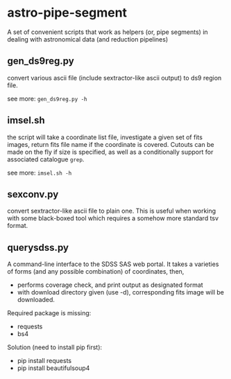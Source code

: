 astro-pipe-segment
==================

A set of convenient scripts that work as helpers (or, pipe segments)
in dealing with astronomical data (and reduction pipelines)

## gen_ds9reg.py

convert various ascii file (include sextractor-like ascii output)
to ds9 region file.

see more: `gen_ds9reg.py -h`

## imsel.sh

the script will take a coordinate list file, investigate a given
set of fits images,
return fits file name if the coordinate is covered. Cutouts can
be made on the fly if size is
specified, as well as a conditionally support for associated catalogue
`grep`.

see more: `imsel.sh -h`

## sexconv.py

convert sextractor-like ascii file to plain one. This is useful when
working with some black-boxed tool which requires a somehow more standard
tsv format.

## querysdss.py

A command-line interface to the SDSS SAS web portal.
It takes a varieties of forms (and any possible combination) of
coordinates, then,

* performs coverage check, and print output as designated format
* with download directory given (use -d), corresponding fits
  image will be downloaded.

Required package is missing:

* requests
* bs4

Solution (need to install pip first):

* pip install requests
* pip install beautifulsoup4

